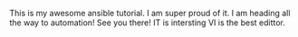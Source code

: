 This is my awesome ansible tutorial. I am super proud of it.
I am heading all the way to automation! See you there!
IT is intersting VI is the best edittor.
